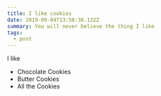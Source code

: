 ```yaml
---
title: I like cookies
date: 2019-09-04T13:58:38.132Z
summary: You will never believe the thing I like
tags:
  - post
---
```

I like

* Chocolate Cookies
* Butter Cookies
* All the Cookies
